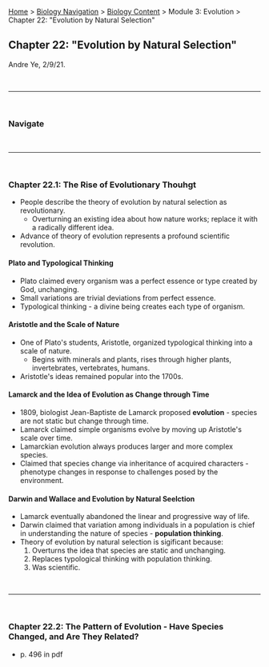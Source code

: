 [Home](https://andre-ye.github.io) > [Biology Navigation](https://andre-ye.github.io/biology/biology_navigation) > [Biology Content](https://andre-ye.github.io/biology/biology_navigation#biology-content) > Module 3: Evolution > Chapter 22: "Evolution by Natural Selection"

## Chapter 22: "Evolution by Natural Selection"
Andre Ye, 2/9/21.

<br>

---

<br>

### Navigate

<br>

---

<br>

### Chapter 22.1: The Rise of Evolutionary Thouhgt
- People describe the theory of evolution by natural selection as revolutionary.
  - Overturning an existing idea about how nature works; replace it with a radically different idea.
- Advance of theory of evolution represents a profound scientific revolution.

#### Plato and Typological Thinking
- Plato claimed every organism was a perfect essence or type created by God, unchanging.
- Small variations are trivial deviations from perfect essence.
- Typological thinking - a divine being creates each type of organism.

#### Aristotle and the Scale of Nature
- One of Plato's students, Aristotle, organized typological thinking into a scale of nature.
  - Begins with minerals and plants, rises through higher plants, invertebrates, vertebrates, humans.
- Aristotle's ideas remained popular into the 1700s.

#### Lamarck and the Idea of Evolution as Change through Time
- 1809, biologist Jean-Baptiste de Lamarck proposed **evolution** - species are not static but change through time.
- Lamarck claimed simple organisms evolve by moving up Aristotle's scale over time.
- Lamarckian evolution always produces larger and more complex species.
- Claimed that species change via inheritance of acquired characters - phenotype changes in response to challenges posed by the environment.

#### Darwin and Wallace and Evolution by Natural Seelction
- Lamarck eventually abandoned the linear and progressive way of life.
- Darwin claimed that variation among individuals in a population is chief in understanding the nature of species - **population thinking**.
- Theory of evolution by natural selection is sigificant because:
  1. Overturns the idea that species are static and unchanging.
  2. Replaces typological thinking with population thinking.
  3. Was scientific.

<br>

---

<br>

### Chapter 22.2: The Pattern of Evolution - Have Species Changed, and Are They Related?












- p. 496 in pdf
